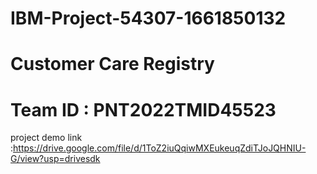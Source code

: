 # IBM-Project-54307-1661850132
# Customer Care Registry
# Team ID : PNT2022TMID45523
project demo link :https://drive.google.com/file/d/1ToZ2iuQqiwMXEukeuqZdiTJoJQHNIU-G/view?usp=drivesdk
